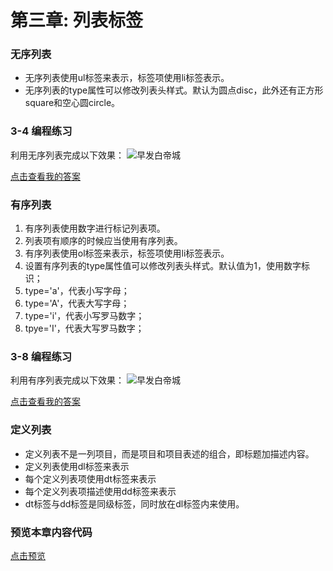 # 第三章: 列表标签

### 无序列表
- 无序列表使用ul标签来表示，标签项使用li标签表示。
- 无序列表的type属性可以修改列表头样式。默认为圆点disc，此外还有正方形square和空心圆circle。

### 3-4 编程练习
利用无序列表完成以下效果：
![早发白帝城](https://img.mukewang.com/climg/5bfe87370001238f01600193.jpg)

[点击查看我的答案](3-4.html)

### 有序列表
1. 有序列表使用数字进行标记列表项。
1. 列表项有顺序的时候应当使用有序列表。
1. 有序列表使用ol标签来表示，标签项使用li标签表示。
1. 设置有序列表的type属性值可以修改列表头样式。默认值为1，使用数字标识；
1. type='a'，代表小写字母；
1. type='A'，代表大写字母；
1. type='i'，代表小写罗马数字；
1. tpye='I'，代表大写罗马数字；

### 3-8 编程练习
利用有序列表完成以下效果：
![早发白帝城](https://climg.mukewang.com/58c10afa00018dcd02500258.jpg)

[点击查看我的答案](3-8.html)

### 定义列表
- 定义列表不是一列项目，而是项目和项目表述的组合，即标题加描述内容。
- 定义列表使用dl标签来表示
- 每个定义列表项使用dt标签来表示
- 每个定义列表项描述使用dd标签来表示
- dt标签与dd标签是同级标签，同时放在dl标签内来使用。

### 预览本章内容代码
[点击预览](index.html)
